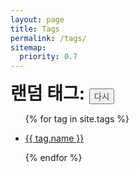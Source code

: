 ```yaml
---
layout: page
title: Tags
permalink: /tags/
sitemap:
  priority: 0.7
---
```

<h1 style="display:inline;">랜덤 태그: </h1>
<h1 style="display:inline;">
    <a href="" id="tagLink"></a>
</h1>
<input type="button" value="다시" onclick="reload();" style="color:#404040;" />
<script type="text/javascript">
	var allTags = [{% for tag in site.tags %}"{{ tag.name | escape }}",{% endfor %}""];
	allTags.pop();
  var tag = document.getElementById("tagLink");
  function reload() {
    var random = Math.floor(Math.random() * allTags.length);
    tag.href = "{{ site.baseurl }}/tags/"+allTags[random];
    tag.innerHTML = allTags[random];
  }
  reload();	
</script>
<ul>
{% for tag in site.tags %}
  <li>
  	<p>
  	  <a href="{{ site.baseurl }}/tags/{{ tag.name | escape }}">{{ tag.name }}</a>
    </p>
  </li>
{% endfor %}
</ul>